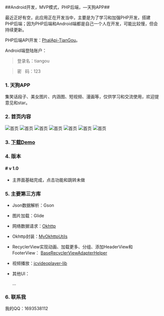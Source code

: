 ##Android开发，MVP模式，PHP后端，—天狗APP##

最近正好有空，此应用正在开发当中，主要是为了学习和加强PHP开发，搭建PHP后端；因为PHP后端和Android端都是自己一个人在开发，可能比较慢，但会持续更新。

PHP后端API开发：[PhalApi-TianGou](https://github.com/xiao91/PhalApi-TianGou)。

Android端登陆账户：

> 登录名：tiangou

> 密&nbsp;&nbsp;&nbsp;码：123

### 1. 天狗APP ###

集笑话段子、美女图片、内涵图、短视频、漫画等，仅供学习和交流使用，欢迎提意见和star。

### 2. 首页内容 ###

![首页](https://github.com/xiao91/Android-TianGou/raw/master/pic/首页_段子.png)
![首页](https://github.com/xiao91/Android-TianGou/raw/master/pic/首页_故事.png)
![首页](https://github.com/xiao91/Android-TianGou/raw/master/pic/首页_故事2.png)
![首页](https://github.com/xiao91/Android-TianGou/raw/master/pic/首页_漫画.png)
![首页](https://github.com/xiao91/Android-TianGou/raw/master/pic/首页_美女.png)
![首页](https://github.com/xiao91/Android-TianGou/raw/master/pic/首页_美女图片.png)
![首页](https://github.com/xiao91/Android-TianGou/raw/master/pic/首页_视频.png)

### 3. [下载Demo](https://github.com/xiao91/Android-TianGou/raw/master/pic/tiangou_1.0.apk) ###

### 4. 版本 ###

####  # v 1.0

- 主界面基础完成，点击功能和跳转未做


### 5. 主要第三方库 ###

- Json数据解析：Gson

- 图片加载：Glide

- 网络数据请求：[Okhttp](https://github.com/square/okhttp)

- Okhttp封装：[MyOkhttpUtils](https://github.com/tsy12321/MyOkHttp)

- RecyclerView实现动画、加载更多、分组、添加HeaderView和FooterView：
[BaseRecyclerViewAdapterHelper](https://github.com/CymChad/BaseRecyclerViewAdapterHelper)

- 视频播放：[jcvideoplayer-lib](https://github.com/lipangit/JieCaoVideoPlayer)

- 其他UI：

	...

### 6. 联系我 ###

我的QQ：1693538112